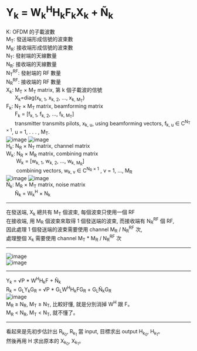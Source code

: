 # Y<sub>k</sub> = W<sub>k</sub><sup>H</sup>H<sub>k</sub>F<sub>k</sub>X<sub>k</sub> + Ñ<sub>k</sub>
K: OFDM 的子載波數  
M<sub>T</sub>: 發送端形成信號的波束數  
M<sub>R</sub>: 接收端形成信號的波束數  
N<sub>T</sub>: 發射端的天線數量  
N<sub>R</sub>: 接收端的天線數量  
N<sub>T</sub><sup>RF</sup>: 發射端的 RF 數量  
N<sub>R</sub><sup>RF</sup>: 接收端的 RF 數量  
X<sub>k</sub>: M<sub>T</sub> × M<sub>T</sub> matrix, 第 k 個子載波的信號  
&nbsp;&nbsp;&nbsp;&nbsp;&nbsp;&nbsp;X<sub>k</sub>=diag(x<sub>k, 1</sub>, x<sub>k, 2</sub>, ..., x<sub>k, M<sub>T</sub></sub>)  
F<sub>k</sub>: N<sub>T</sub> × M<sub>T</sub> matrix, beamforming matrix  
&nbsp;&nbsp;&nbsp;&nbsp;&nbsp;&nbsp;F<sub>k</sub> = [f<sub>k, 1</sub>, f<sub>k, 2</sub>, ..., f<sub>k, M<sub>T</sub></sub>]  
&nbsp;&nbsp;&nbsp;&nbsp;&nbsp;&nbsp;transmitter transmits pilots, x<sub>k, u</sub>, using beamforming vectors, f<sub>k, u</sub> ∈ C<sup>N<sub>T</sub> × 1</sup>, u = 1, . . . , M<sub>T</sub>.  
![image](https://github.com/OuO333333/paper/assets/37506309/bf701a0a-867e-402f-a40d-0a9a2d2e8e82)
![image](https://github.com/OuO333333/paper/assets/37506309/e4d5dbc9-de8d-4c66-a872-1198bc912a50)  
H<sub>k</sub>: N<sub>R</sub> × N<sub>T</sub> matrix, channel matrix  
W<sub>k</sub>: N<sub>R</sub> × M<sub>R</sub> matrix, combining matrix  
&nbsp;&nbsp;&nbsp;&nbsp;&nbsp;&nbsp;&nbsp;W<sub>k</sub> = [w<sub>k, 1</sub>, w<sub>k, 2</sub>, ..., w<sub>k, M<sub>R</sub></sub>]  
&nbsp;&nbsp;&nbsp;&nbsp;&nbsp;&nbsp;&nbsp;combining vectors, w<sub>k, v</sub> ∈ C<sup>N<sub>R</sub> × 1</sup> , v = 1, ..., M<sub>R</sub>  
![image](https://github.com/OuO333333/paper/assets/37506309/427724a9-17b8-4cbc-8ec0-1fe5582f199f)
![image](https://github.com/OuO333333/paper/assets/37506309/9f036727-d641-4231-9980-ba79a88d666b)  
Ñ<sub>k</sub>: M<sub>R</sub> × M<sub>T</sub> matrix, noise matrix  
&nbsp;&nbsp;&nbsp;&nbsp;&nbsp;&nbsp;Ñ<sub>k</sub> = W<sub>k</sub><sup>H</sup> × N<sub>k</sub>  
  
-------------------------------------------------------------  
  
在發送端, X<sub>k</sub> 總共有 M<sub>T</sub> 個波束, 每個波束只使用一個 RF  
在接收端, 用 M<sub>R</sub> 個波束來取得 1 個發送端的波束, 而接收端有 N<sub>R</sub><sup>RF</sup> 個 RF,  
因此處理 1 個發送端的波束需要使用 channel M<sub>R</sub> / N<sub>R</sub><sup>RF</sup> 次,  
處理整個 X<sub>k</sub> 需要使用 channel M<sub>T</sub> * M<sub>R</sub> / N<sub>R</sub><sup>RF</sup> 次
  
-------------------------------------------------------------  
  
![image](https://github.com/OuO333333/paper/assets/37506309/92f8e685-3841-4b06-9fb8-2abe6bffb340)  
![image](https://github.com/OuO333333/paper/assets/37506309/0abea4ce-1978-4e6b-9941-46b647af62ef)
  
-------------------------------------------------------------  

Y<sub>k</sub> = √P * W<sup>H</sup>H<sub>k</sub>F + Ñ<sub>k</sub>  
R<sub>k</sub> = G<sub>L</sub>Y<sub>k</sub>G<sub>R</sub> = √P * G<sub>L</sub>W<sup>H</sup>H<sub>k</sub>FG<sub>R</sub> + G<sub>L</sub>Ñ<sub>k</sub>G<sub>R</sub>  
![image](https://github.com/OuO333333/paper/assets/37506309/c90f8e3e-2e8a-4462-a8e4-2e124923974c)  
M<sub>R</sub> ≥ N<sub>R</sub>, M<sub>T</sub> ≥ N<sub>T</sub>, 比較好懂, 就是分別消掉 W<sup>H</sup> 跟 F。  
M<sub>R</sub> < N<sub>R</sub>, M<sub>T</sub> < N<sub>T</sub>, 就不懂了。  
  
-------------------------------------------------------------  

看起來是先初步估計出 R<sub>k<sub>0</sub></sub>, R<sub>k<sub>1</sub></sub> 當 input, 目標求出 output H<sub>k<sub>0</sub></sub>, H<sub>k<sub>1</sub></sub>。  
然後再用 H 求出原本的 X<sub>k<sub>0</sub></sub>, X<sub>k<sub>1</sub></sub>。
